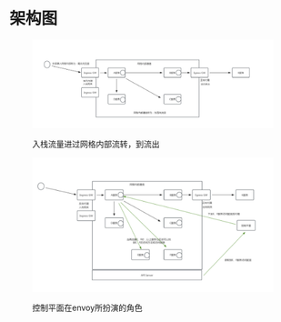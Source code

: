 # 架构图

<figure><img src="../../../.gitbook/assets/image (1) (1) (1) (1) (1) (1).png" alt=""><figcaption><p>入栈流量进过网格内部流转，到流出</p></figcaption></figure>

<figure><img src="../../../.gitbook/assets/image (2) (1) (1) (1) (1) (1).png" alt=""><figcaption><p>控制平面在envoy所扮演的角色</p></figcaption></figure>

